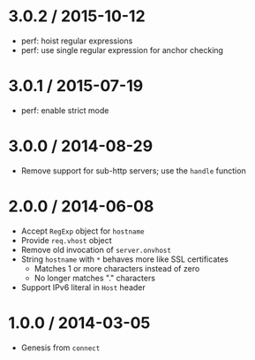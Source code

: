 3.0.2 / 2015-10-12
==================

  * perf: hoist regular expressions
  * perf: use single regular expression for anchor checking

3.0.1 / 2015-07-19
==================

  * perf: enable strict mode

3.0.0 / 2014-08-29
==================

  * Remove support for sub-http servers; use the `handle` function

2.0.0 / 2014-06-08
==================

  * Accept `RegExp` object for `hostname`
  * Provide `req.vhost` object
  * Remove old invocation of `server.onvhost`
  * String `hostname` with `*` behaves more like SSL certificates
    - Matches 1 or more characters instead of zero
    - No longer matches "." characters
  * Support IPv6 literal in `Host` header

1.0.0 / 2014-03-05
==================

  * Genesis from `connect`
